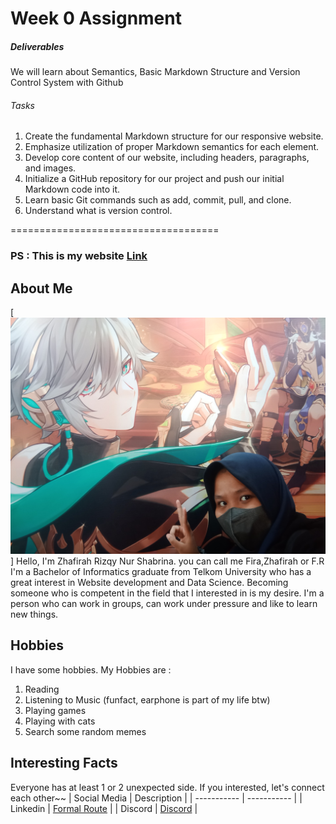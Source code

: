# Week 0 Assignment
##### Deliverables
We will learn about Semantics, Basic Markdown Structure
and Version Control System with Github
###### Tasks
1. Create the fundamental Markdown structure for our responsive website.
2. Emphasize utilization of proper Markdown semantics for each element.
3. Develop core content of our website, including headers, paragraphs, and images.
4. Initialize a GitHub repository for our project and push our initial Markdown code into it.
5. Learn basic Git commands such as add, commit, pull, and clone.
6. Understand what is version control.
   
====================================
### PS : This is my website [Link](hohoverse.netlify.app)
## About Me
[![Profile Picture](assets/IMG_20230415_172052.jpg)]
Hello, I'm Zhafirah Rizqy Nur Shabrina. you can call me Fira,Zhafirah or F.R I'm a Bachelor of Informatics graduate from Telkom University who has a great interest in Website development and Data Science. Becoming someone who is competent in the field that I interested in is my desire. I'm a person who can work in groups, can work under pressure and like to learn new things.
## Hobbies
I have some hobbies. My Hobbies are :
1. Reading
2. Listening to Music (funfact, earphone is part of my life btw)
3. Playing games
4. Playing with cats
5. Search some random memes 
## Interesting Facts 
Everyone has at least 1 or 2 unexpected side. If you interested, let's connect each other~~
| Social Media | Description                                                               |
| -----------  | -----------                                                               |
| Linkedin     | [Formal Route](https://www.linkedin.com/in/zhafirah-prasetija-3350b6134/) |
| Discord      | [Discord](https://discord.com/channels/@me)                               |
